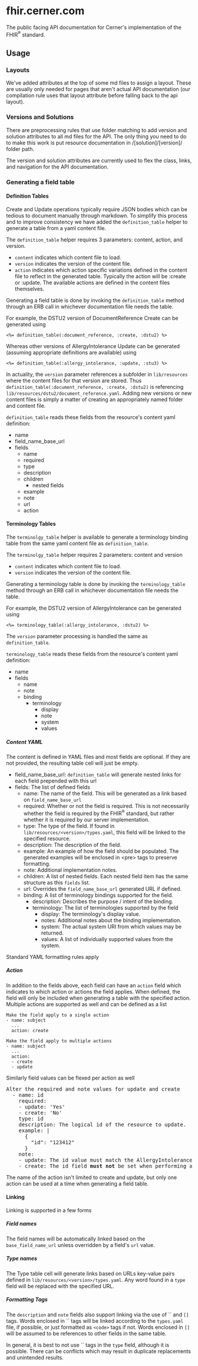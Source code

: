 # fhir.cerner.com

The public facing API documentation for Cerner's implementation of the FHIR<sup>®</sup> standard.

## Usage

### Layouts
We've added attributes at the top of some md files to assign a layout. These are usually only needed for pages that aren't actual API documentation (our compilation rule uses that layout attribute before falling back to the api layout).

### Versions and Solutions
There are preprocessing rules that use folder matching to add version and solution attributes to all md files for the API. The only thing you need to do to make this work is put resource documentation in /\[solution]/\[version]/ folder path.

The version and solution attributes are currently used to flex the class, links, and navigation for the API documentation.

### Generating a field table

#### Definition Tables
Create and Update operations typically require JSON bodies which can be tedious to document manually through markdown. To simplify this process and to improve consistency we have added the `definition_table` helper to generate a table from a yaml content file.

The `definition_table` helper requires 3 parameters: content, action, and version.
- `content` indicates which content file to load.
- `version` indicates the version of the content file.
- `action` indicates which action specific variations defined in the content file to reflect in the generated table. Typically the action will be :create or :update. The available actions are defined in the content files themselves.

Generating a field table is done by invoking the `definition_table` method through an ERB call in whichever documentation file needs the table.

For example, the DSTU2 version of DocumentReference Create can be generated using

    <%= definition_table(:document_reference, :create, :dstu2) %>

Whereas other versions of AllergyIntolerance Update can be generated (assuming appropriate definitions are available) using

    <%= definition_table(:allergy_intolerance, :update, :stu3) %>

In actuality, the `version` parameter references a subfolder in `lib/resources` where the content files for that version are stored. Thus `definition_table(:document_reference, :create, :dstu2)` is referencing `lib/resources/dstu2/document_reference.yaml`. Adding new versions or new content files is simply a matter of creating an appropriately named folder and content file.

`definition_table` reads these fields from the resource's content yaml definition:
- name
- field_name_base_url
- fields
  - name
  - required
  - type
  - description
  - children
    - nested fields
  - example
  - note
  - url
  - action

#### Terminology Tables
The `terminolgy_table` helper is available to generate a terminology binding table from the same yaml content file as `definition_table`.

The `terminolgy_table` helper requires 2 parameters: content and version
- `content` indicates which content file to load.
- `version` indicates the version of the content file.

Generating a terminology table is done by invoking the `terminology_table` method through an ERB call in whichever documentation file needs the table.

For example, the DSTU2 version of AllergyIntolerance can be generated using

    <%= terminology_table(:allergy_intolerance, :dstu2) %>

The `version` parameter processing is handled the same as `definition_table`.

`terminology_table` reads these fields from the resource's content yaml definition:
- name
- fields
  - name
  - note
  - binding
    - terminology
      - display
      - note
      - system
      - values

##### Content YAML

The content is defined in YAML files and most fields are optional. If they are not provided, the resulting table cell will just be empty.

- field_name_base_url: `definition_table` will generate nested links for each field prepended with this url
- fields: The list of defined fields
    - name: The name of the field. This will be generated as a link based on `field_name_base_url`
    - required: Whether or not the field is required. This is not necessarily whether the field is required by the FHIR<sup>®</sup> standard, but rather whether it is required by our server implementation.
    - type: The type of the field. If found in `lib/resources/<version>/types.yaml`, this field will be linked to the specified resource.
    - description: The description of the field.
    - example: An example of how the field should be populated. The generated examples will be enclosed in &lt;pre&gt; tags to preserve formatting.
    - note: Additional implementation notes.
    - children: A list of nested fields. Each nested field item has the same structure as this `fields` list.
    - url: Overrides the `field_name_base_url` generated URL if defined.
    - binding: A list of terminology bindings supported for the field.
      - description: Describes the purpose / intent of the binding.
      - terminology: The list of terminologies supported by the field
        - display: The terminology's display value.
        - notes: Additional notes about the binding implementation.
        - system: The actual system URI from which values may be returned.
        - values: A list of individually supported values from the system.

Standard YAML formatting rules apply

##### Action

In addition to the fields above, each field can have an `action` field which indicates to which action or actions the field applies. When defined, the field will only be included when generating a table with the specified action. Multiple actions are supported as well and can be defined as a list

    Make the field apply to a single action
    - name: subject
      ...
      action: create

    Make the field apply to multiple actions
    - name: subject
      ...
      action:
      - create
      - update

Similarly field values can be flexed per action as well

  <pre>Alter the required and note values for update and create
  - name: id
    required:
    - update: 'Yes'
    - create: 'No'
    type: id
    description: The logical id of the resource to update.
    example: |
      {
        "id": "123412"
      }
    note:
    - update: The id value must match the AllergyIntolerance/&lt;id&gt; value.
    - create: The id field <b>must not</b> be set when performing an update operation.</pre>

The name of the action isn't limited to create and update, but only one action can be used at a time when generating a field table.

#### Linking

Linking is supported in a few forms

##### Field names

The field names will be automatically linked based on the `base_field_name_url` unless overridden by a field's `url` value.

##### Type names

The Type table cell will generate links based on URLs key-value pairs defined in `lib/resources/<version>/types.yaml`. Any word found in a `type` field will be replaced with the specified URL.

##### Formatting Tags

The `description` and `note` fields also support linking via the use of \`\` and `[]` tags. Words enclosed in \`\` tags will be linked according to the `types.yaml` file, if possible, or just formatted as `<code>` tags if not. Words enclosed in `[]` will be assumed to be references to other fields in the same table.

In general, it is best to not use \`\` tags in the `type` field, although it is possible. There can be conflicts which may result in duplicate replacements and unintended results.

